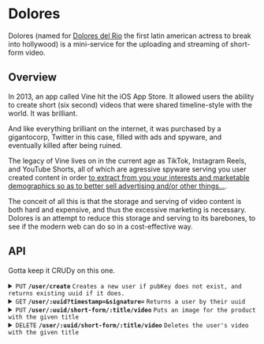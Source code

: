 # Dolores

Dolores (named for [Dolores del Rio][dolores] the first latin american actress to break into hollywood) is a mini-service for the uploading and streaming of short-form video.

## Overview

In 2013, an app called Vine hit the iOS App Store. 
It allowed users the ability to create short (six second) videos that were shared timeline-style with the world. 
It was brilliant. 

And like everything brilliant on the internet, it was purchased by a gigantocorp, Twitter in this case, filled with ads and spyware, and eventually killed after being ruined.

The legacy of Vine lives on in the current age as TikTok, Instagram Reels, and YouTube Shorts, all of which are agressive spyware serving you user created content in order [to extract from you your interests and marketable demographics so as to better sell advertising and/or other things...][advertising].

The conceit of all this is that the storage and serving of video content is both hard and expensive, and thus the excessive marketing is necessary. 
Dolores is an attempt to reduce this storage and serving to its barebones, to see if the modern web can do so in a cost-effective way.

## API

Gotta keep it CRUDy on this one. 

<details>
 <summary><code>PUT</code> <code><b>/user/create</b></code> <code>Creates a new user if pubKey does not exist, and returns existing uuid if it does.</code></summary>

##### Parameters

> | name         |  required     | data type               | description                                                           |
> |--------------|-----------|-------------------------|-----------------------------------------------------------------------|
> | pubKey       |  true     | string (hex)            | the publicKey of the user's keypair  |
> | timestamp    |  true     | string                  | in a production system timestamps narrow window for replay attacks  |
> | signature    |  true     | string (signature)      | the signature from sessionless for the message  |


##### Responses

> | http code     | content-type                      | response                                                            |
> |---------------|-----------------------------------|---------------------------------------------------------------------|
> | `200`         | `application/json`                | `USER`   |
> | `400`         | `application/json`                | `{"code":"400","message":"Bad Request"}`                            |

##### Example cURL

> ```javascript
>  curl -X PUT -H "Content-Type: application/json" -d '{"pubKey": "key", "timestamp": "now", "signature": "sig"}' https://<placeholderURL>/user/create
> ```

</details>

<details> 
 <summary><code>GET</code> <code><b>/user/:uuid?timestamp=<timestamp>&signature=<signature></b></code> <code>Returns a user by their uuid</code></summary>

##### Parameters

> | name         |  required     | data type               | description                                                           |
> |--------------|-----------|-------------------------|-----------------------------------------------------------------------|
> | timestamp    |  true     | string                  | in a production system timestamps prevent replay attacks  |
> | signature    |  true     | string (signature)      | the signature from sessionless for the message  |


##### Responses

> | http code     | content-type                      | response                                                            |
> |---------------|-----------------------------------|---------------------------------------------------------------------|
> | `200`         | `application/json`                | `USER`   |
> | `406`         | `application/json`                | `{"code":"406","message":"Not acceptable"}`                            |

##### Example cURL

> ```javascript
>  curl -X GET -H "Content-Type: application/json" https://<placeholderURL>/<uuid>?timestamp=123&signature=signature
> ```

</details>

<details>
 <summary><code>PUT</code> <code><b>/user/:uuid/short-form/:title/video</b></code> <code>Puts an image for the product with the given title</code></summary>

##### Headers

> | name         |  required     | data type               | description                                                           |
> |--------------|-----------|-------------------------|-----------------------------------------------------------------------|
> | x-pn-artifact-type        |  true     | <supported video type>               | video type   |
> | x-pn-timestamp    |  true     | string                  | in a production system timestamps narrow window for replay attacks  |
> | x-pn-signature    |  true     | string (signature)      | the signature from sessionless for the message  |

##### Parameters

> | name         |  required     | data type               | description                                                           |
> |--------------|-----------|-------------------------|-----------------------------------------------------------------------|
> | video        |  true     | video type              | the video to upload   |

##### Responses

> | http code     | content-type                      | response                                                            |
> |---------------|-----------------------------------|---------------------------------------------------------------------|
> | `200`         | `application/json`                | `USER`   |
> | `400`         | `application/json`                | `{"code":"400","message":"Bad Request"}`                            |

##### Example cURL

TODO

</details>

<details>
 <summary><code>DELETE</code> <code><b>/user/:uuid/short-form/:title/video</b></code> <code>Deletes the user's video with the given title</code></summary>

##### Headers

> | name         |  required     | data type               | description                                                           |
> |--------------|-----------|-------------------------|-----------------------------------------------------------------------|
> | x-pn-artifact-type        |  true     | <supported video type>               | video type   |
> | x-pn-timestamp    |  true     | string                  | in a production system timestamps narrow window for replay attacks  |
> | x-pn-signature    |  true     | string (signature)      | the signature from sessionless for the message  |

##### Responses

> | http code     | content-type                      | response                                                            |
> |---------------|-----------------------------------|---------------------------------------------------------------------|
> | `200`         | `application/json`                | `USER`   |
> | `400`         | `application/json`                | `{"code":"400","message":"Bad Request"}`                            |

##### Example cURL

TODO

</details>



[dolores]: https://en.wikipedia.org/wiki/Dolores_del_Río
[advertising]: https://github.com/planet-nine-app/planet-nine?tab=readme-ov-file#no-really-whats-planet-nine-trying-to-do
